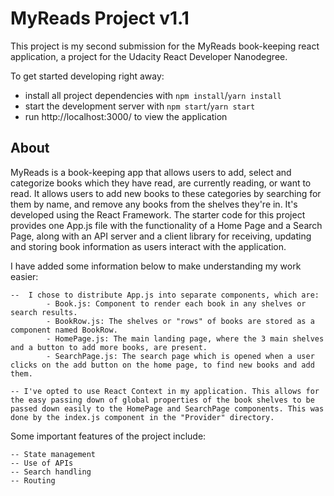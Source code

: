 # MyReads Project v1.1

This project is my second submission for the MyReads book-keeping react application, a project for the Udacity React Developer Nanodegree.

To get started developing right away:

* install all project dependencies with `npm install`/`yarn install`
* start the development server with `npm start`/`yarn start`
* run http://localhost:3000/ to view the application

## About

MyReads is a book-keeping app that allows users to add, select and categorize books which they have read, are currently reading, or want to read. It allows users to add new books to these categories by searching for them by name, and remove any books from the shelves they're in. It's developed using the React Framework. The starter code for this project provides one App.js file with the functionality of a Home Page and a Search Page, along with an API server and a client library for receiving, updating and storing book information as users interact with the application.

I have added some information below to make understanding my work easier:

    --  I chose to distribute App.js into separate components, which are:
            - Book.js: Component to render each book in any shelves or search results.
            - BookRow.js: The shelves or "rows" of books are stored as a component named BookRow. 
            - HomePage.js: The main landing page, where the 3 main shelves and a button to add more books, are present.
            - SearchPage.js: The search page which is opened when a user clicks on the add button on the home page, to find new books and add them.

    -- I've opted to use React Context in my application. This allows for the easy passing down of global properties of the book shelves to be passed down easily to the HomePage and SearchPage components. This was done by the index.js component in the "Provider" directory.

Some important features of the project include:
    
    -- State management
    -- Use of APIs
    -- Search handling
    -- Routing





